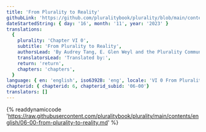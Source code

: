 ```yaml
---
title: 'From Plurality to Reality'
githubLink: 'https://github.com/pluralitybook/plurality/blob/main/contents/english/06-00-from-plurality-to-reality.md'
dateStartedString: { day: '16', month: '11', year: '2023' }
translations:
  {
    plurality: 'Chapter VI 0',
    subtitle: 'From Plurality to Reality',
    authorsLead: 'By Audrey Tang, E. Glen Weyl and the Plurality Community',
    translatorsLead: 'Translated by:',
    return: 'return',
    chapters: 'chapters',
  }
language: { en: 'english', iso6392B: 'eng', locale: 'VI 0 From Plurality to Reality' }
chapterid: { chapterid: 6, chapterid_subid: '06-00'}
translators: []
---
```


{% readdynamiccode 'https://raw.githubusercontent.com/pluralitybook/plurality/main/contents/english/06-00-from-plurality-to-reality.md' %}
